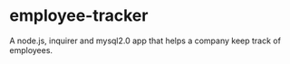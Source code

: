 # employee-tracker
A node.js, inquirer and mysql2.0 app that helps a company keep track of employees.
